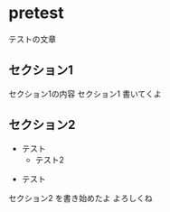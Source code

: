 # pretest

テストの文章

## セクション1

セクション1の内容
セクション1 書いてくよ

## セクション2

- テスト
  - テスト2

* テスト

セクション2 を書き始めたよ
よろしくね

